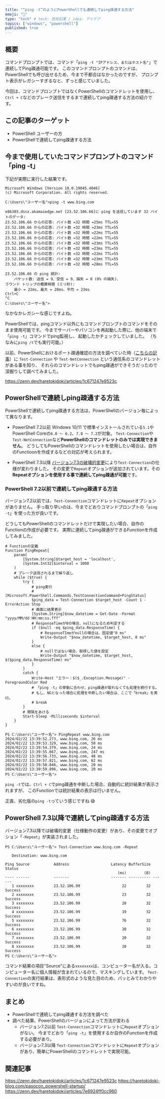 ```yaml
---
title: "“ping -t”のようにPowerShellでも連続してping疎通する方法"
emoji: "📌"
type: "tech" # tech: 技術記事 / idea: アイデア
topics: ["windows", "powershell"]
published: true
---
```

## 概要

コマンドプロンプトでは、コマンド「`ping -t "IPアドレス、またはホスト名"`」で連続してPing疎通可能です。
このコマンドプロンプトのコマンドは、PowerShellでも呼び出せるため、今まで不都合はなかったのですが、
プロンプト表示がレガシーすぎるなと、ずっと感じていました。

今回は、コマンドプロンプトではなくPowerShellのコマンドレットを使用し、
`Ctrl + C`などのブレーク送信をするまで連続してping疎通する方法の紹介です。

## この記事のターゲット

- PowerShell ユーザーの方
- PowerShellで連続してping疎通する方法

## 今まで使用していたコマンドプロンプトのコマンド「ping -t」

下記が実際に実行した結果です。

```:コマンドプロンプトで連続してping疎通
Microsoft Windows [Version 10.0.19045.4046]
(c) Microsoft Corporation. All rights reserved.

C:\Users\"ユーザー名">ping -t www.bing.com

e86303.dscx.akamaiedge.net [23.52.106.66]に ping を送信しています 32 バイトのデータ:
23.52.106.66 からの応答: バイト数 =32 時間 =25ms TTL=55
23.52.106.66 からの応答: バイト数 =32 時間 =23ms TTL=55
23.52.106.66 からの応答: バイト数 =32 時間 =22ms TTL=55
23.52.106.66 からの応答: バイト数 =32 時間 =22ms TTL=55
23.52.106.66 からの応答: バイト数 =32 時間 =23ms TTL=55
23.52.106.66 からの応答: バイト数 =32 時間 =23ms TTL=55
23.52.106.66 からの応答: バイト数 =32 時間 =22ms TTL=55
23.52.106.66 からの応答: バイト数 =32 時間 =23ms TTL=55
23.52.106.66 からの応答: バイト数 =32 時間 =28ms TTL=55

23.52.106.66 の ping 統計:
    パケット数: 送信 = 9、受信 = 9、損失 = 0 (0% の損失)、
ラウンド トリップの概算時間 (ミリ秒):
    最小 = 22ms、最大 = 28ms、平均 = 23ms
Ctrl+C
^C
C:\Users\"ユーザー名">
```

なかなかレガシーな感じですよね。

PowerShellでは、pingコマンド以外にもコマンドプロンプトのコマンドをそのまま使用可能です。
今までサーバーやパソコンを再起動した際に、他の端末で「`ping -t`」コマンドでping監視し、
起動したかチェックしていました。
（ちなみに`ping /t`でも実行可能。）

以前、PowerShellにおけるポート疎通確認の方法を調べていた時（[こちらの記事](https://zenn.dev/haretokidoki/articles/1c671247e9523c)）に `Test-Connection` や `Test-NetConnection` という通信系のコマンドレットがある事を知り、
それらのコマンドレットでもping疎通ができそうだったので深掘りして調べてみました。

https://zenn.dev/haretokidoki/articles/1c671247e9523c

## PowerShellで連続しping疎通する方法

PowerShellで連続してping疎通する方法は、PowerShellのバージョン毎によって異なります。

- PowerShell 7.2以前
    Windows 10/11 で標準インストールされている`5.1`やPowerShell Coreの`6.0 ～ 6.2`、`7.0 ～ 7.2`が対象。
    `Test-Connection`や`Test-NetConnection`など**PowerShellのコマンドレットのみでは実現できません**。
    どうしてもPowerShellのコマンドレットを使用したい場合は、自作のFunctioonを作成するなどの対応が考えられます。

- PowerShell 7.3以降
    [バージョン7.3の破壊的変更](https://learn.microsoft.com/ja-jp/powershell/scripting/whats-new/what-s-new-in-powershell-73?view=powershell-7.4#breaking-changes-and-improvements)により`Test-Connection`の仕様が変わりました。
    その変更で`Repeat`オプションが追加されています。その**Repeatオプションを使用する事で連続してping疎通が可能**です。

### PowerShell 7.2以前で連続してping疎通する方法

バージョン7.2以前では、`Test-Connection`コマンドレットに`Repeat`オプションがありません。
手っ取り早いのは、今までどおりコマンドプロンプトの「`ping -t`」を使った方が良いです。

どうしてもPowerShellのコマンドレットだけで実現したい場合、自作のFunctionの作成が必要です。
実際に連続してping疎通ができるFunctionを作成してみました。

```powershell:PowerShell 7.2以前：自作のFunctionを作成
# Functionの定義
Function PingRepeat{
    param(
        [System.String]$target_host = 'localhost',
        [System.Int32]$interval = 1000
    )
    # ブレーク送信されるまで繰り返し
    while ($true) {
        try {
            # ping実行
            # [Microsoft.PowerShell.Commands.TestConnectionCommand+PingStatus]
            $ping_data = Test-Connection $target_host -Count 1 -ErrorAction Stop
            # 画面に結果表示
            [System.String]$now_datetime = Get-Date -Format "yyyy/MM/dd HH:mm:ss.fff"
            # ResponseTimeが0の場合、nullになるため判定する
            if ($null -eq $ping_data.ResponseTime) {
                # ResponseTImeがnullの場合は、固定値"0 ms"
                Write-Output "$now_datetime, $target_host, 0 ms"
            }
            else {
                # nullではない場合、取得した値を設定
                Write-Output "$now_datetime, $target_host, $($ping_data.ResponseTime) ms"
            }
        }
        catch {
            Write-Host "エラー：$($_.Exception.Message)" -ForegroundColor Red
            # 「ping -t」の挙動に合わせ、ping疎通が取れなくても処理を続行する。
            # もし、NGとなった場合に処理を中断したい場合は、ここで「break」を実行。
            # break
        }
        # 間隔をあける
        Start-Sleep -Milliseconds $interval
    }
}
```

```powershell:PowerShell 7.2以前：自作Functionを実行
PS C:\Users\"ユーザー名"> PingRepeat www.bing.com
2024/02/22 13:39:52.273, www.bing.com, 26 ms
2024/02/22 13:39:53.329, www.bing.com, 50 ms
2024/02/22 13:39:54.379, www.bing.com, 24 ms
2024/02/22 13:39:55.667, www.bing.com, 247 ms
2024/02/22 13:39:56.733, www.bing.com, 48 ms
2024/02/22 13:39:57.821, www.bing.com, 62 ms
2024/02/22 13:39:58.846, www.bing.com, 20 ms
2024/02/22 13:39:59.896, www.bing.com, 20 ms
PS C:\Users\"ユーザー名">
```

`ping -t`では、`Ctrl + C`でping疎通を中断した場合、自動的に統計結果が表示されますが、
このFunctionでは統計結果の表示は行いません。

正直、劣化版の`ping -t`っていう感じですね 😅

## PowerShell 7.3以降で連続してping疎通する方法

バージョン7.3以降では破壊的変更（仕様動作の変更）があり、その変更でオプション「`-Repeat`」が実装されました。

```powershell:PowerShell 7.3以降：新たに実装されたオプションをつけて実行
PS C:\Users\"ユーザー名"> Test-Connection www.bing.com -Repeat

   Destination: www.bing.com

Ping Source           Address                   Latency BufferSize Status
                                                   (ms)        (B)
---- ------           -------                   ------- ---------- ------
   1 xxxxxxxx         23.52.106.99                   22         32 Success
   2 xxxxxxxx         23.52.106.99                   23         32 Success
   3 xxxxxxxx         23.52.106.99                   20         32 Success
   4 xxxxxxxx         23.52.106.99                   19         32 Success
   5 xxxxxxxx         23.52.106.99                   76         32 Success
   6 xxxxxxxx         23.52.106.99                   20         32 Success
   7 xxxxxxxx         23.52.106.99                   20         32 Success
   8 xxxxxxxx         23.52.106.99                   20         32 Success
PS C:\Users\"ユーザー名">
```

コマンド結果の項目"Source"にある`xxxxxxxx`は、コンピューター名が入る。コンピューター名に個人情報が含まれているので、マスキングしています。
`Test-Connection`の実行結果は、表形式のような見た目のため、パッとみてわかりやすいのが良いですね。

## まとめ

- PowerShellで連続してping疎通する方法を調べた
- 調べた結果、PowerShellのバージョンによって方法が変わる
    - バージョン7.2以前
        `Test-Connection`コマンドレットに`Repeat`オプションがない。
        今までどおり「`ping -t`」を使用するか自作のFunctionを作成する必要があり。
    - バージョン7.3以降
        `Test-Connection`コマンドレットに`Repeat`オプションがあり、簡単にPowerShellのコマンドレットで実現可能。

## 関連記事

https://zenn.dev/haretokidoki/articles/1c671247e9523c
https://haretokidoki-blog.com/pasocon_powershell-startup/
https://zenn.dev/haretokidoki/articles/7e6924ff0cc960
